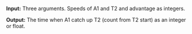 **Input:** Three arguments. Speeds of A1 and T2 and advantage as integers.

**Output:** The time when A1 catch up T2 (count from T2 start) as an integer or float.
